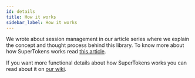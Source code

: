 ```yaml
---
id: details
title: How it works
sidebar_label: How it works
---
```


We wrote about session management in our article series where we explain the concept and thought process behind this library. To know more about how SuperTokens works read <a href="https://medium.com/hackernoon/the-best-way-to-securely-manage-user-sessions-91f27eeef460" target="_blank" class="highlighted-link">this article</a>.

If you want more functional details about how SuperTokens works you can read about it on <a href="https://github.com/supertokens/home/wiki/Implementation-logic" target="_blank" class="highlighted-link">our wiki</a>.
